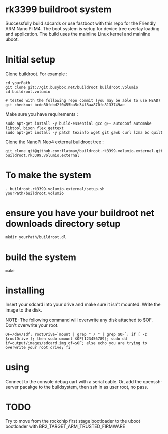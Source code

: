 # rk3399 buildroot system

Successfully build sdcards or use fastboot with this repo for the Friendly ARM Nano Pi M4. The boot system is setup for device tree overlay loading and application. The build uses the mainline Linux kernel and mainline uboot.

# Initial setup

Clone buildroot. For example :

```
cd yourPath
git clone git://git.busybox.net/buildroot buildroot.volumio
cd buildroot.volumio

# tested with the following repo commit (you may be able to use HEAD)
git checkout bcde80febd2f0455ba5c34f8aa870fc8133749ae
```

Make sure you have requirements :
```
sudo apt-get install -y build-essential gcc g++ autoconf automake libtool bison flex gettext
sudo apt-get install -y patch texinfo wget git gawk curl lzma bc quilt
```

Clone the NanoPi.Neo4 external buildroot tree :
```
git clone git@github.com:flatmax/buildroot.rk3399.volumio.external.git buildroot.rk3399.volumio.external
```

# To make the system

```
. buildroot.rk3399.volumio.external/setup.sh yourPath/buildroot.volumio
```

# ensure you have your buildroot net downloads directory setup

```
mkdir yourPath/buildroot.dl
```

# build the system

```
make
```

# installing

Insert your sdcard into your drive and make sure it isn't mounted. Write the image to the disk.

NOTE: The following command will overwrite any disk attached to $OF. Don't overwrite your root.

```
OF=/dev/sdf; rootDrive=`mount | grep " / " | grep $OF`; if [ -z $rootDrive ]; then sudo umount $OF[123456789]; sudo dd if=output/images/sdcard.img of=$OF; else echo you are trying to overwrite your root drive; fi
```

# using

Connect to the console debug uart with a serial cable. Or, add the openssh-server pacakge to the buildsystem, then ssh in as user root, no pass.

# TODO
Try to move from the rockchip first stage bootloader to the uboot bootloader with BR2_TARGET_ARM_TRUSTED_FIRMWARE
